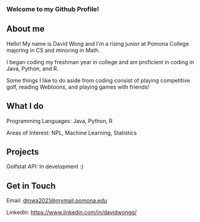 ### Welcome to my Github Profile!

## About me
Hello! My name is David Wong and I'm a rising junior at Pomona College majoring in CS and minoring in Math.

I began coding my freshman year in college and am proficient in coding in Java, Python, and R.  

Some things I like to do aside from coding consist of playing competitive golf, reading Webtoons, and playing games with friends!

## What I do

Programming Languages: Java, Python, R

Areas of Interest: NPL, Machine Learning, Statistics

## Projects

Golfstat API: In development :)
 
## Get in Touch

Email: dmwa2021@mymail.pomona.edu

Linkedln: https://www.linkedin.com/in/davidwongg/



<!--
**dmwong25/dmwong25** is a ✨ _special_ ✨ repository because its `README.md` (this file) appears on your GitHub profile.

Here are some ideas to get you started:

- 🔭 I’m currently working on ...
- 🌱 I’m currently learning ...
- 👯 I’m looking to collaborate on ...
- 🤔 I’m looking for help with ...
- 💬 Ask me about ...
- 📫 How to reach me: ...
- 😄 Pronouns: ...
- ⚡ Fun fact: ...
-->
